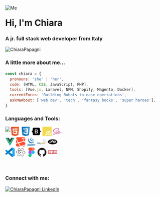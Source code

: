 <!-- Title -->
<img align="left" alt="Me" src="https://i.imgur.com/X3Xeh4F.png"/>
<h1>Hi, I'm Chiara</h1>
<h3>A jr. full stack web developer from Italy</h3>

<!-- Profile view -->
<img src="https://komarev.com/ghpvc/?username=ChiaraPapagni" alt="ChiaraPapagni" />

<!-- About -->
<h3>A little more about me...</h3>

```javascript
const chiara = {
  pronouns: 'she' | 'her',
  code: [HTML, CSS, JavaScript, PHP],
  tools: [Vue.js, Laravel, NPM, Shopify, Magento, Docker],
  currentFocus: 'Building Robots to ease opertations',
  askMeAbout: ['web dev', 'tech', 'fantasy books', 'super heroes'],
}
```

<!-- Languages and Tools -->
<h3>Languages and Tools:</h3>
<img align="left" src="https://github-readme-stats.vercel.app/api/top-langs/?username=ChiaraPapagni&layout=compact&hide_title=1&card_width=250"/>
<p align="left">
  <code><img title="HTML5" height="30" src="https://raw.githubusercontent.com/devicons/devicon/2ae2a900d2f041da66e950e4d48052658d850630/icons/html5/html5-original.svg"></code>
  <code><img title="CSS3" height="30" src="https://raw.githubusercontent.com/devicons/devicon/2ae2a900d2f041da66e950e4d48052658d850630/icons/css3/css3-original.svg"></code>
  <code><img title="Bootstrap" height="30" src="https://raw.githubusercontent.com/devicons/devicon/2ae2a900d2f041da66e950e4d48052658d850630/icons/bootstrap/bootstrap-plain.svg"></code>
  <code><img title="Javascript" height="30" src="https://raw.githubusercontent.com/devicons/devicon/2ae2a900d2f041da66e950e4d48052658d850630/icons/javascript/javascript-plain.svg"></code>
  <code><img title="SASS" height="30" src="https://raw.githubusercontent.com/devicons/devicon/2ae2a900d2f041da66e950e4d48052658d850630/icons/sass/sass-original.svg"></code> 
    <br>
  <code><img title="Vuejs" height="30" src="https://raw.githubusercontent.com/devicons/devicon/2ae2a900d2f041da66e950e4d48052658d850630/icons/vuejs/vuejs-original.svg"></code>
  <code><img title="Laravel" height="30" src="https://raw.githubusercontent.com/devicons/devicon/2ae2a900d2f041da66e950e4d48052658d850630/icons/laravel/laravel-plain.svg"></code>
  <code><img title="JQuery" height="30" src="https://raw.githubusercontent.com/devicons/devicon/2ae2a900d2f041da66e950e4d48052658d850630/icons/jquery/jquery-plain-wordmark.svg"></code>
  <code><img title="MySQL" height="30" src="https://raw.githubusercontent.com/devicons/devicon/2ae2a900d2f041da66e950e4d48052658d850630/icons/mysql/mysql-original-wordmark.svg"></code>
  <code><img title="PHP" height="30" src="https://raw.githubusercontent.com/devicons/devicon/2ae2a900d2f041da66e950e4d48052658d850630/icons/php/php-plain.svg"></code>
 <br>
  <code><img title="Visual Studio Code" height="30" src="https://raw.githubusercontent.com/devicons/devicon/2ae2a900d2f041da66e950e4d48052658d850630/icons/vscode/vscode-original.svg"></code>
  <code><img title="Atom" height="30" src="https://raw.githubusercontent.com/devicons/devicon/2ae2a900d2f041da66e950e4d48052658d850630/icons/atom/atom-original.svg"></code>
   <code><img title="Atom" height="30" src="https://raw.githubusercontent.com/devicons/devicon/2ae2a900d2f041da66e950e4d48052658d850630/icons/figma/figma-original.svg"></code>
  <code><img title="GitHub" height="30" src="https://raw.githubusercontent.com/devicons/devicon/2ae2a900d2f041da66e950e4d48052658d850630/icons/github/github-original.svg"></code>  
  <code><img title="npm" height="30" src="https://raw.githubusercontent.com/devicons/devicon/2ae2a900d2f041da66e950e4d48052658d850630/icons/npm/npm-original-wordmark.svg"></code>  
</p>
<br>
<!-- LinkedIn -->
<h3>Connect with me:</h3>
<a href="https://www.linkedin.com/in/chiara-papagni-2a4948b3/" target="blank"><img src="https://img.shields.io/badge/LinkedIn-0077B5?style=for-the-badge&logo=linkedin&logoColor=white" alt="ChiaraPapagni LinkedIn"/></a>
<!-- 
<a href="chiarapapagni-dev@gmail.com" target="blank">
<img src="https://img.shields.io/badge/Gmail-D14836?style=for-the-badge&logo=gmail&logoColor=white" alt="ChiaraPapagni Gmail"/>
</a>
<a href="" target="blank">
<img src="https://img.shields.io/badge/Spotify-1ED760?&style=for-the-badge&logo=spotify&logoColor=white" alt="ChiaraPapagni Spotify"/>
</a>
-->
